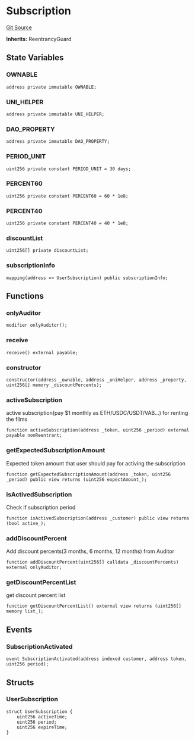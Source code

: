 # Subscription
[Git Source](https://github.com/Mill1995/VABDAO/blob/217c9b2f97086a2b56e9d8ed6314ee399ea48dff/contracts/dao/Subscription.sol)

**Inherits:**
ReentrancyGuard


## State Variables
### OWNABLE

```solidity
address private immutable OWNABLE;
```


### UNI_HELPER

```solidity
address private immutable UNI_HELPER;
```


### DAO_PROPERTY

```solidity
address private immutable DAO_PROPERTY;
```


### PERIOD_UNIT

```solidity
uint256 private constant PERIOD_UNIT = 30 days;
```


### PERCENT60

```solidity
uint256 private constant PERCENT60 = 60 * 1e8;
```


### PERCENT40

```solidity
uint256 private constant PERCENT40 = 40 * 1e8;
```


### discountList

```solidity
uint256[] private discountList;
```


### subscriptionInfo

```solidity
mapping(address => UserSubscription) public subscriptionInfo;
```


## Functions
### onlyAuditor


```solidity
modifier onlyAuditor();
```

### receive


```solidity
receive() external payable;
```

### constructor


```solidity
constructor(address _ownable, address _uniHelper, address _property, uint256[] memory _discountPercents);
```

### activeSubscription

active subscription(pay $1 monthly as ETH/USDC/USDT/VAB...) for renting the films


```solidity
function activeSubscription(address _token, uint256 _period) external payable nonReentrant;
```

### getExpectedSubscriptionAmount

Expected token amount that user should pay for activing the subscription


```solidity
function getExpectedSubscriptionAmount(address _token, uint256 _period) public view returns (uint256 expectAmount_);
```

### isActivedSubscription

Check if subscription period


```solidity
function isActivedSubscription(address _customer) public view returns (bool active_);
```

### addDiscountPercent

Add discount percents(3 months, 6 months, 12 months) from Auditor


```solidity
function addDiscountPercent(uint256[] calldata _discountPercents) external onlyAuditor;
```

### getDiscountPercentList

get discount percent list


```solidity
function getDiscountPercentList() external view returns (uint256[] memory list_);
```

## Events
### SubscriptionActivated

```solidity
event SubscriptionActivated(address indexed customer, address token, uint256 period);
```

## Structs
### UserSubscription

```solidity
struct UserSubscription {
    uint256 activeTime;
    uint256 period;
    uint256 expireTime;
}
```

